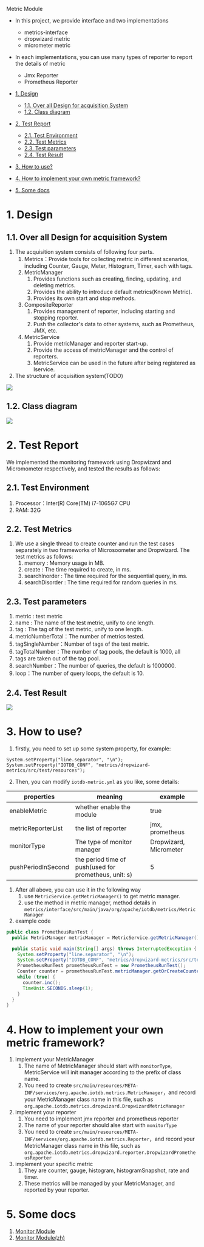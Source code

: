 <!--

    Licensed to the Apache Software Foundation (ASF) under one
    or more contributor license agreements.  See the NOTICE file
    distributed with this work for additional information
    regarding copyright ownership.  The ASF licenses this file
    to you under the Apache License, Version 2.0 (the
    "License"); you may not use this file except in compliance
    with the License.  You may obtain a copy of the License at

        http://www.apache.org/licenses/LICENSE-2.0

    Unless required by applicable law or agreed to in writing,
    software distributed under the License is distributed on an
    "AS IS" BASIS, WITHOUT WARRANTIES OR CONDITIONS OF ANY
    KIND, either express or implied.  See the License for the
    specific language governing permissions and limitations
    under the License.

-->
Metric Module

- In this project, we provide interface and two implementations
  - metrics-interface
  - dropwizard metric
  - micrometer metric
- In each implementations, you can use many types of reporter to report the details of metric
  - Jmx Reporter
  - Prometheus Reporter


- [1. Design](#1-design)
  - [1.1. Over all Design for acquisition System](#11-over-all-design-for-acquisition-system)
  - [1.2. Class diagram](#12-class-diagram)
- [2. Test Report](#2-test-report)
  - [2.1. Test Environment](#21-test-environment)
  - [2.2. Test Metrics](#22-test-metrics)
  - [2.3. Test parameters](#23-test-parameters)
  - [2.4. Test Result](#24-test-result)
- [3. How to use?](#3-how-to-use)
- [4. How to implement your own metric framework?](#4-how-to-implement-your-own-metric-framework)
- [5. Some docs](#5-some-docs)

# 1. Design

## 1.1. Over all Design for acquisition System
1. The acquisition system consists of following four parts.
   1.  Metrics：Provide tools for collecting metric in different scenarios, including Counter, Gauge, Meter, Histogram, Timer, each with tags.
   2. MetricManager
      1. Provides functions such as creating, finding, updating, and deleting metrics.
      2. Provides the ability to introduce default metrics(Known Metric).
      3. Provides its own start and stop methods.
   3. CompositeReporter
      1. Provides management of reporter, including starting and stopping reporter.
      2. Push the collector's data to other systems, such as Prometheus, JMX, etc.
   4. MetricService
      1. Provide metricManager and reporter start-up.
      2. Provide the access of metricManager and the control of reporters.
      3. MetricService can be used in the future after being registered as Iservice.
2. The structure of acquisition system(TODO)

![](https://cwiki.apache.org/confluence/download/attachments/184616789/image2021-11-3_10-49-3.png?version=1&modificationDate=1635907745000&api=v2)

## 1.2. Class diagram
![](https://cwiki.apache.org/confluence/download/attachments/184616789/image2021-11-3_10-53-25.png?version=1&modificationDate=1635908006000&api=v2)

# 2. Test Report
We implemented the monitoring framework using Dropwizard and Micromometer respectively, and tested the results as follows:

## 2.1. Test Environment
1. Processor：Inter(R) Core(TM) i7-1065G7 CPU
2. RAM: 32G

## 2.2. Test Metrics
1. We use a single thread to create counter and run the test cases separately in two frameworks of Microsoometer and Dropwizard. The test metrics as follows:
   1. memory : Memory usage in MB.
   2. create : The time required to create, in ms.
   3. searchInorder : The time required for the sequential query, in ms.
   4. searchDisorder : The time required for random queries in ms.

## 2.3. Test parameters
1. metric : test metric 
2. name : The name of the test metric, unify to one length.
3. tag : The tag of the test metric, unify to one length.
4. metricNumberTotal：The number of metrics tested.
5. tagSingleNumber：Number of tags of the test metric.
6. tagTotalNumber：The number of tag pools, the default is 1000, all
7. tags are taken out of the tag pool.
8. searchNumber：The number of queries, the default is 1000000.
9. loop：The number of query loops, the default is 10.

## 2.4. Test Result
![](https://cwiki.apache.org/confluence/download/attachments/184617400/image2021-7-14_16-32-55.png?version=1&modificationDate=1626403814000&api=v2)

# 3. How to use?
1. firstly, you need to set up some system property, for example:

```
System.setProperty("line.separator", "\n");
System.setProperty("IOTDB_CONF", "metrics/dropwizard-metrics/src/test/resources");
```

2. Then, you can modify `iotdb-metric.yml` as you like, some details:

| properties         | meaning                                               | example                |
| ------------------ | ----------------------------------------------------- | ---------------------- |
| enableMetric       | whether enable the module                             | true                   |
| metricReporterList | the list of reporter                                  | jmx, prometheus        |
| monitorType        | The type of monitor manager                           | Dropwizard, Micrometer |
| pushPeriodInSecond | the period time of push(used for prometheus, unit: s) | 5                      |

1. After all above, you can use it in the following way
   1. use `MetricService.getMetricManager()` to get metric manager.
   2. use the method in metric manager, method details in `metrics/interface/src/main/java/org/apache/iotdb/metrics/MetricManager`
2. example code

```java
public class PrometheusRunTest {
  public MetricManager metricManager = MetricService.getMetricManager();

  public static void main(String[] args) throws InterruptedException {
    System.setProperty("line.separator", "\n");
    System.setProperty("IOTDB_CONF", "metrics/dropwizard-metrics/src/test/resources");
    PrometheusRunTest prometheusRunTest = new PrometheusRunTest();
    Counter counter = prometheusRunTest.metricManager.getOrCreateCounter("counter");
    while (true) {
      counter.inc();
      TimeUnit.SECONDS.sleep(1);
    }
  }
}
```

# 4. How to implement your own metric framework?
1. implement your MetricManager
   1. The name of MetricManager should start with `monitorType`, MetricService will init manager according to the prefix of class name.
   2. You need to create `src/main/resources/META-INF/services/org.apache.iotdb.metrics.MetricManager`，and record your MetricManager class name in this file, such as `org.apache.iotdb.metrics.dropwizard.DropwizardMetricManager`
2. implement your reporter
   1. You need to implement jmx reporter and prometheus reporter
   2. The name of your reporter should alse start with `monitorType`
   3. You need to create `src/main/resources/META-INF/services/org.apache.iotdb.metrics.Reporter`，and record your MetricManager class name in this file, such as `org.apache.iotdb.metrics.dropwizard.reporter.DropwizardPrometheusReporter`
3. implement your specific metric
   1. They are counter, gauge, histogram, histogramSnapshot, rate and timer.
   2. These metrics will be managed by your MetricManager, and reported by your reporter.

# 5. Some docs
1. <a href = "https://cwiki.apache.org/confluence/display/IOTDB/Monitor+Module">Monitor Module</a>
2. <a href = "https://cwiki.apache.org/confluence/pages/viewpage.action?pageId=184616789">Monitor Module(zh)</a>